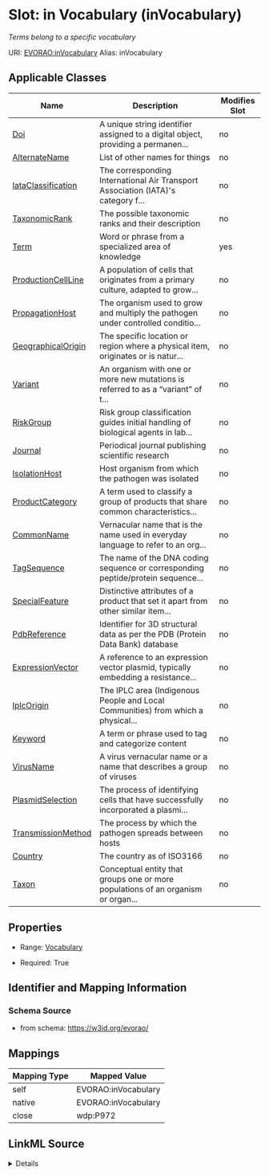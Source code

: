 

# Slot: in Vocabulary (inVocabulary) 


_Terms belong to a specific vocabulary_





URI: [EVORAO:inVocabulary](https://w3id.org/evorao/inVocabulary)
Alias: inVocabulary

<!-- no inheritance hierarchy -->





## Applicable Classes

| Name | Description | Modifies Slot |
| --- | --- | --- |
| [Doi](Doi.md) | A unique string identifier assigned to a digital object, providing a permanen... |  no  |
| [AlternateName](AlternateName.md) | List of other names for things |  no  |
| [IataClassification](IataClassification.md) | The corresponding International Air Transport Association (IATA)'s category f... |  no  |
| [TaxonomicRank](TaxonomicRank.md) | The possible taxonomic ranks and their description |  no  |
| [Term](Term.md) | Word or phrase from a specialized area of knowledge |  yes  |
| [ProductionCellLine](ProductionCellLine.md) | A population of cells that originates from a primary culture, adapted to grow... |  no  |
| [PropagationHost](PropagationHost.md) | The organism used to grow and multiply the pathogen under controlled conditio... |  no  |
| [GeographicalOrigin](GeographicalOrigin.md) | The specific location or region where a physical item, originates or is natur... |  no  |
| [Variant](Variant.md) | An organism with one or more new mutations is referred to as a “variant” of t... |  no  |
| [RiskGroup](RiskGroup.md) | Risk group classification guides initial handling of biological agents in lab... |  no  |
| [Journal](Journal.md) | Periodical journal publishing scientific research |  no  |
| [IsolationHost](IsolationHost.md) | Host organism from which the pathogen was isolated |  no  |
| [ProductCategory](ProductCategory.md) | A term used to classify a group of products that share common characteristics... |  no  |
| [CommonName](CommonName.md) | Vernacular name that is the name used in everyday language to refer to an org... |  no  |
| [TagSequence](TagSequence.md) | The name of the DNA coding sequence or corresponding peptide/protein sequence... |  no  |
| [SpecialFeature](SpecialFeature.md) | Distinctive attributes of a product that set it apart from other similar item... |  no  |
| [PdbReference](PdbReference.md) | Identifier for 3D structural data as per the PDB (Protein Data Bank) database |  no  |
| [ExpressionVector](ExpressionVector.md) | A reference to an expression vector plasmid, typically embedding a resistance... |  no  |
| [IplcOrigin](IplcOrigin.md) | The IPLC area (Indigenous People and Local Communities) from which a physical... |  no  |
| [Keyword](Keyword.md) | A term or phrase used to tag and categorize content |  no  |
| [VirusName](VirusName.md) | A virus vernacular name or a name that describes a group of viruses |  no  |
| [PlasmidSelection](PlasmidSelection.md) | The process of identifying cells that have successfully incorporated a plasmi... |  no  |
| [TransmissionMethod](TransmissionMethod.md) | The process by which the pathogen spreads between hosts |  no  |
| [Country](Country.md) | The country as of ISO3166 |  no  |
| [Taxon](Taxon.md) | Conceptual entity that groups one or more populations of an organism or organ... |  no  |







## Properties

* Range: [Vocabulary](Vocabulary.md)

* Required: True





## Identifier and Mapping Information







### Schema Source


* from schema: https://w3id.org/evorao/




## Mappings

| Mapping Type | Mapped Value |
| ---  | ---  |
| self | EVORAO:inVocabulary |
| native | EVORAO:inVocabulary |
| close | wdp:P972 |




## LinkML Source

<details>
```yaml
name: inVocabulary
description: Terms belong to a specific vocabulary
title: in Vocabulary
from_schema: https://w3id.org/evorao/
close_mappings:
- wdp:P972
rank: 1000
alias: inVocabulary
domain_of:
- Term
range: Vocabulary
required: true
multivalued: false

```
</details>